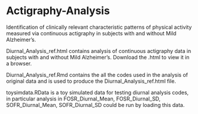# Actigraphy-Analysis
Identification of clinically relevant characteristic patterns of physical activity measured via continuous actigraphy in subjects with and without Mild Alzheimer’s.

Diurnal_Analysis_ref.html contains analysis of continuous actigraphy data in subjects with and without Mild Alzheimer’s. Download the .html to view it in a browser.

Diurnal_Analysis_ref.Rmd contains the all the codes used in the analysis of original data and is used to produce the Diurnal_Analysis_ref.html file.

toysimdata.RData is a toy simulated data for testing diurnal analysis codes,  in particular analysis in FOSR_Diurnal_Mean, FOSR_Diurnal_SD, SOFR_Diurnal_Mean, SOFR_Diurnal_SD could be run by loading this data.
